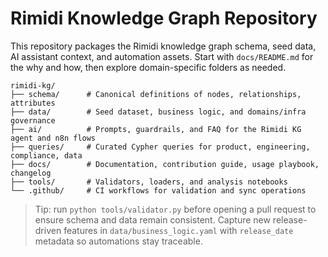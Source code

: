 # Rimidi Knowledge Graph Repository

This repository packages the Rimidi knowledge graph schema, seed data, AI assistant context, and automation assets. Start with `docs/README.md` for the why and how, then explore domain-specific folders as needed.

```
rimidi-kg/
├── schema/      # Canonical definitions of nodes, relationships, attributes
├── data/        # Seed dataset, business logic, and domains/infra governance
├── ai/          # Prompts, guardrails, and FAQ for the Rimidi KG agent and n8n flows
├── queries/     # Curated Cypher queries for product, engineering, compliance, data
├── docs/        # Documentation, contribution guide, usage playbook, changelog
├── tools/       # Validators, loaders, and analysis notebooks
└── .github/     # CI workflows for validation and sync operations
```

> Tip: run `python tools/validator.py` before opening a pull request to ensure schema and data remain consistent. Capture new release-driven features in `data/business_logic.yaml` with `release_date` metadata so automations stay traceable.
